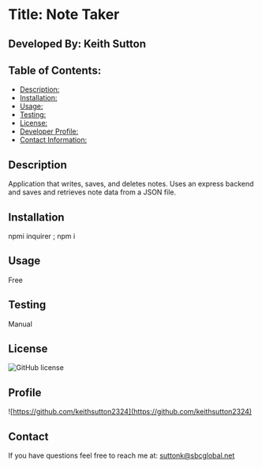 
# Title: Note Taker

## Developed By: Keith Sutton

## Table of Contents:
* [Description: ](#description)
* [Installation: ](#installation)
* [Usage: ](#usage) 
* [Testing: ](#testing) 
* [License: ](#license) 
* [Developer Profile: ](#profile) 
* [Contact Information: ](#contact) 

## Description
 Application that writes, saves, and deletes notes. Uses an express backend and saves and retrieves note data from a JSON file.

## Installation
npmi inquirer ; npm i

## Usage
Free

## Testing
Manual

## License
![GitHub license](https://img.shields.io/badge/license-MIT-blue.svg)

## Profile
![https://github.com/keithsutton2324](https://github.com/keithsutton2324)

## Contact
If you have questions feel free to reach me at: suttonk@sbcglobal.net
    